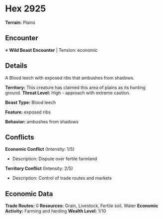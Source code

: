 # Hex 2925

**Terrain:** Plains

## Encounter
※ **Wild Beast Encounter** | Tension: economic

## Details
A Blood leech with exposed ribs that ambushes from shadows.

**Territory:** This creature has claimed this area of plains as its hunting ground.
**Threat Level:** High - approach with extreme caution.

**Beast Type:** Blood leech

**Feature:** exposed ribs

**Behavior:** ambushes from shadows

## Conflicts
**Economic Conflict** (Intensity: 1/5)
- Description: Dispute over fertile farmland

**Territory Conflict** (Intensity: 2/5)
- Description: Control of trade routes and markets

## Economic Data
**Trade Routes:** 0
**Resources:** Grain, Livestock, Fertile soil, Water
**Economic Activity:** Farming and herding
**Wealth Level:** 1/10
